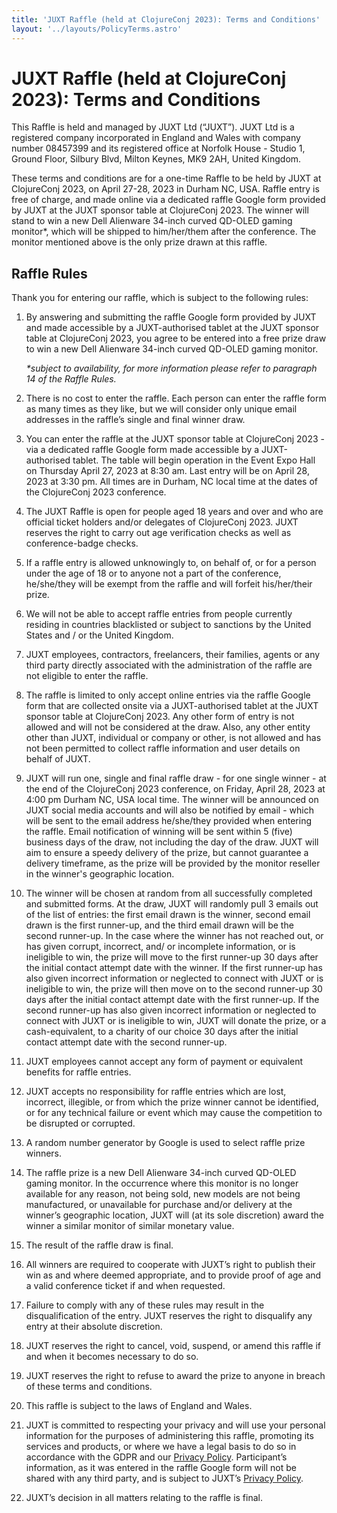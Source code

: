 ```yaml
---
title: 'JUXT Raffle (held at ClojureConj 2023): Terms and Conditions'
layout: '../layouts/PolicyTerms.astro'
---
```


# **JUXT Raffle (held at ClojureConj 2023): Terms and Conditions**

This Raffle is held and managed by JUXT Ltd (“JUXT”). JUXT Ltd is a registered company incorporated in England and Wales with company number 08457399 and its registered office at Norfolk House - Studio 1, Ground Floor, Silbury Blvd, Milton Keynes, MK9 2AH, United Kingdom.

These terms and conditions are for a one-time Raffle to be held by JUXT at ClojureConj 2023, on April 27-28, 2023 in Durham NC, USA. Raffle entry is free of charge, and made online via a dedicated raffle Google form provided by JUXT at the JUXT sponsor table at ClojureConj 2023. The winner will stand to win a new Dell Alienware 34-inch curved QD-OLED gaming monitor\*, which will be shipped to him/her/them after the conference. The monitor mentioned above is the only prize drawn at this raffle.

## **Raffle Rules**

Thank you for entering our raffle, which is subject to the following rules:

1. By answering and submitting the raffle Google form provided by JUXT and made accessible by a JUXT-authorised tablet at the JUXT sponsor table at ClojureConj 2023, you agree to be entered into a free prize draw to win a new Dell Alienware 34-inch curved QD-OLED gaming monitor.

   _\*subject to availability, for more information please refer to paragraph 14 of the Raffle Rules._

2. There is no cost to enter the raffle. Each person can enter the raffle form as many times as they like, but we will consider only unique email addresses in the raffle’s single and final winner draw.

3. You can enter the raffle at the JUXT sponsor table at ClojureConj 2023 - via a dedicated raffle Google form made accessible by a JUXT-authorised tablet. The table will begin operation in the Event Expo Hall on Thursday April 27, 2023 at 8:30 am. Last entry will be on April 28, 2023 at 3:30 pm. All times are in Durham, NC local time at the dates of the ClojureConj 2023 conference.

4. The JUXT Raffle is open for people aged 18 years and over and who are official ticket holders and/or delegates of ClojureConj 2023. JUXT reserves the right to carry out age verification checks as well as conference-badge checks.

5. If a raffle entry is allowed unknowingly to, on behalf of, or for a person under the age of 18 or to anyone not a part of the conference, he/she/they will be exempt from the raffle and will forfeit his/her/their prize.

6. We will not be able to accept raffle entries from people currently residing in countries blacklisted or subject to sanctions by the United States and / or the United Kingdom.

7. JUXT employees, contractors, freelancers, their families, agents or any third party directly associated with the administration of the raffle are not eligible to enter the raffle.

8. The raffle is limited to only accept online entries via the raffle Google form that are collected onsite via a JUXT-authorised tablet at the JUXT sponsor table at ClojureConj 2023. Any other form of entry is not allowed and will not be considered at the draw. Also, any other entity other than JUXT, individual or company or other, is not allowed and has not been permitted to collect raffle information and user details on behalf of JUXT.

9. JUXT will run one, single and final raffle draw - for one single winner - at the end of the ClojureConj 2023 conference, on Friday, April 28, 2023 at 4:00 pm Durham NC, USA local time. The winner will be announced on JUXT social media accounts and will also be notified by email - which will be sent to the email address he/she/they provided when entering the raffle. Email notification of winning will be sent within 5 (five) business days of the draw, not including the day of the draw. JUXT will aim to ensure a speedy delivery of the prize, but cannot guarantee a delivery timeframe, as the prize will be provided by the monitor reseller in the winner's geographic location.

10. The winner will be chosen at random from all successfully completed and submitted forms. At the draw, JUXT will randomly pull 3 emails out of the list of entries: the first email drawn is the winner, second email drawn is the first runner-up, and the third email drawn will be the second runner-up. In the case where the winner has not reached out, or has given corrupt, incorrect, and/ or incomplete information, or is ineligible to win, the prize will move to the first runner-up 30 days after the initial contact attempt date with the winner. If the first runner-up has also given incorrect information or neglected to connect with JUXT or is ineligible to win, the prize will then move on to the second runner-up 30 days after the initial contact attempt date with the first runner-up. If the second runner-up has also given incorrect information or neglected to connect with JUXT or is ineligible to win, JUXT will donate the prize, or a cash-equivalent, to a charity of our choice 30 days after the initial contact attempt date with the second runner-up.

11. JUXT employees cannot accept any form of payment or equivalent benefits for raffle entries.
12. JUXT accepts no responsibility for raffle entries which are lost, incorrect, illegible, or from which the prize winner cannot be identified, or for any technical failure or event which may cause the competition to be disrupted or corrupted.
13. A random number generator by Google is used to select raffle prize winners.
14. The raffle prize is a new Dell Alienware 34-inch curved QD-OLED gaming monitor. In the occurrence where this monitor is no longer available for any reason, not being sold, new models are not being manufactured, or unavailable for purchase and/or delivery at the winner’s geographic location, JUXT will (at its sole discretion) award the winner a similar monitor of similar monetary value.
15. The result of the raffle draw is final.
16. All winners are required to cooperate with JUXT’s right to publish their win as and where deemed appropriate, and to provide proof of age and a valid conference ticket if and when requested.
17. Failure to comply with any of these rules may result in the disqualification of the entry. JUXT reserves the right to disqualify any entry at their absolute discretion.

18. JUXT reserves the right to cancel, void, suspend, or amend this raffle if and when it becomes necessary to do so.

19. JUXT reserves the right to refuse to award the prize to anyone in breach of these terms and conditions.
20. This raffle is subject to the laws of England and Wales.

21. JUXT is committed to respecting your privacy and will use your personal information for the purposes of administering this raffle, promoting its services and products, or where we have a legal basis to do so in accordance with the GDPR and our [Privacy Policy](/privacy-policy). Participant’s information, as it was entered in the raffle Google form will not be shared with any third party, and is subject to JUXT’s [Privacy Policy](/privacy-policy).
22. JUXT’s decision in all matters relating to the raffle is final.
